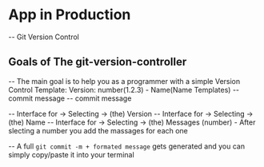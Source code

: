 #   App in Production

-- Git Version Control  


## Goals of The git-version-controller

-- The main goal is to help you as a programmer with a simple Version Control Template:
     Version: number(1.2.3) - Name(Name Templates) 
     -- commit message
     -- commit message

-- Interface for -> Selecting -> (the) Version
-- Interface for -> Selecting -> (the) Name
-- Interface for -> Selecting -> (the) Messages (number)
    - After slecting a number you add the massages for each one

-- A full `git commit -m + formated message` gets generated and you can simply copy/paste it into your terminal

